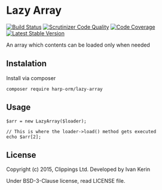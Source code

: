 Lazy Array
==========

[![Build Status](https://travis-ci.org/{%repository_name%}.png?branch=master)](https://travis-ci.org/harp-orm/lazy-array)
[![Scrutinizer Code Quality](https://scrutinizer-ci.com/g/{%repository_name%}/badges/quality-score.png)](https://scrutinizer-ci.com/g/harp-orm/lazy-array/)
[![Code Coverage](https://scrutinizer-ci.com/g/{%repository_name%}/badges/coverage.png)](https://scrutinizer-ci.com/g/harp-orm/lazy-array/)
[![Latest Stable Version](https://poser.pugx.org/{%repository_name%}/v/stable.png)](https://packagist.org/packages/harp-orm/lazy-array)

An array which contents can be loaded only when needed

Instalation
-----------

Install via composer

```
composer require harp-orm/lazy-array
```

Usage
-----
```
$arr = new LazyArray($loader);

// This is where the loader->load() method gets executed
echo $arr[2];
```

License
-------

Copyright (c) 2015, Clippings Ltd. Developed by Ivan Kerin

Under BSD-3-Clause license, read LICENSE file.
